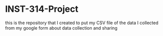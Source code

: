 # INST-314-Project
this is the repository that I created to put my CSV file of the data I collected from my google form about data collection and sharing
